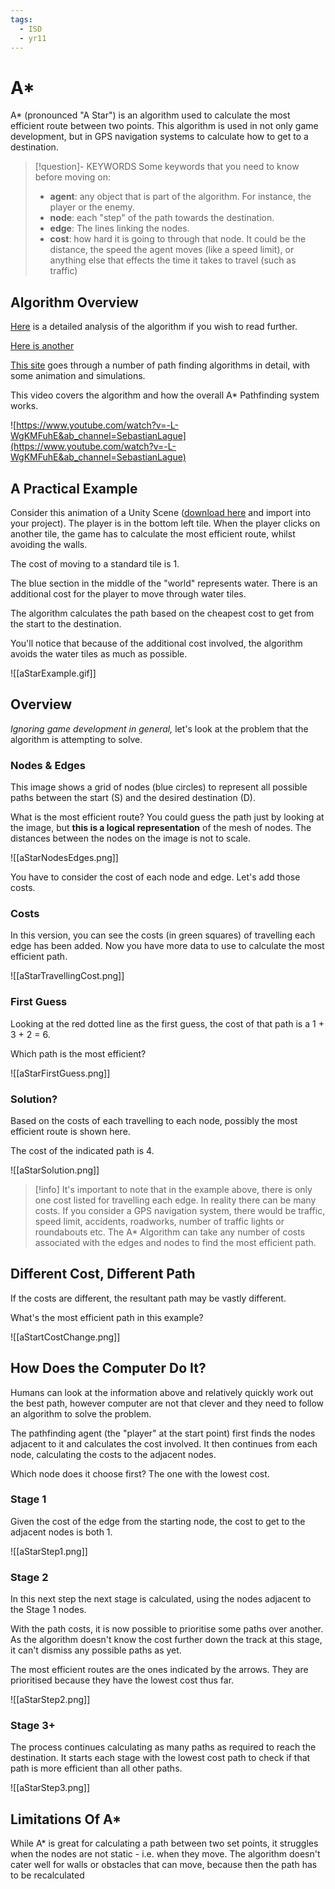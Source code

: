 ```yaml
---
tags:
  - ISD
  - yr11
---
```


# A*

A* (pronounced "A Star") is an algorithm used to calculate the most efficient route between two points. This algorithm is used in not only game development, but in GPS navigation systems to calculate how to get to a destination.

> [!question]- KEYWORDS
> Some keywords that you need to know before moving on:
> - **agent**: any object that is part of the algorithm. For instance, the player or the enemy.
> -  **node**: each "step" of the path towards the destination.
> - **edge**: The lines linking the nodes.
> - **cost**: how hard it is going to through that node. It could be the distance, the speed the agent moves (like a speed limit), or anything else that effects the time it takes to travel (such as traffic)

## Algorithm Overview
[Here](http://www.google.com/url?q=http%3A%2F%2Fwww.policyalmanac.org%2Fgames%2FaStarTutorial.htm&sa=D&sntz=1&usg=AOvVaw1bmf-du5DHTK4UcFQZn_xi) is a detailed analysis of the algorithm if you wish to read further.

[Here is another](https://www.google.com/url?q=https%3A%2F%2Fwww.raywenderlich.com%2F4946%2Fintroduction-to-a-pathfinding&sa=D&sntz=1&usg=AOvVaw2O3py6iEsGR_2FGRsENFiy)

[This site](http://www.google.com/url?q=http%3A%2F%2Fwww.redblobgames.com%2Fpathfinding%2Fa-star%2Fintroduction.html&sa=D&sntz=1&usg=AOvVaw32anRnylY5VqzntoT80zzT) goes through a number of path finding algorithms in detail, with some animation and simulations.

This video covers the algorithm and how the overall A* Pathfinding system works.

![https://www.youtube.com/watch?v=-L-WgKMFuhE&ab_channel=SebastianLague](https://www.youtube.com/watch?v=-L-WgKMFuhE&ab_channel=SebastianLague)

## A Practical Example

Consider this animation of a Unity Scene ([download here](https://drive.google.com/open?id=0B2BJHuQ5gr5QMl9CWGJDRi1HdGs) and import into your project). The player is in the bottom left tile. When the player clicks on another tile, the game has to calculate the most efficient route, whilst avoiding the walls.

The cost of moving to a standard tile is 1.

The blue section in the middle of the "world" represents water. There is an additional cost for the player to move through water tiles.

The algorithm calculates the path based on the cheapest cost to get from the start to the destination.

You'll notice that because of the additional cost involved, the algorithm avoids the water tiles as much as possible.

![[aStarExample.gif]]

## Overview

*Ignoring game development in general,* let's look at the problem that the algorithm is attempting to solve.

### Nodes & Edges

This image shows a grid of nodes (blue circles) to represent all possible paths between the start (S) and the desired destination (D).

What is the most efficient route? You could guess the path just by looking at the image, but **this is a logical representation** of the mesh of nodes. The distances between the nodes on the image is not to scale.

![[aStarNodesEdges.png]]

You have to consider the cost of each node and edge. Let's add those costs.

### Costs
In this version, you can see the costs (in green squares) of travelling each edge has been added. Now you have more data to use to calculate the most efficient path.

![[aStarTravellingCost.png]]


### First Guess

Looking at the red dotted line as the first guess, the cost of that path is a 1 + 3 + 2 = 6.

Which path is the most efficient?

![[aStarFirstGuess.png]]


### Solution?

Based on the costs of each travelling to each node, possibly the most efficient route is shown here.

The cost of the indicated path is 4.


![[aStarSolution.png]]

> [!info] It's important to note that in the example above, there is only one cost listed for travelling each edge. In reality there can be many costs. If you consider a GPS navigation system, there would be traffic, speed limit, accidents, roadworks, number of traffic lights or roundabouts etc.
> The A* Algorithm can take any number of costs associated with the edges and nodes to find the most efficient path.

## Different Cost, Different Path

If the costs are different, the resultant path may be vastly different.

What's the most efficient path in this example?


![[aStartCostChange.png]]

## How Does the Computer Do It?

Humans can look at the information above and relatively quickly work out the best path, however computer are not that clever and they need to follow an algorithm to solve the problem.

The pathfinding agent (the "player" at the start point) first finds the nodes adjacent to it and calculates the cost involved. It then continues from each node, calculating the costs to the adjacent nodes.

Which node does it choose first? The one with the lowest cost.

### Stage 1

Given the cost of the edge from the starting node, the cost to get to the adjacent nodes is both 1.

![[aStarStep1.png]]

### Stage 2

In this next step the next stage is calculated, using the nodes adjacent to the Stage 1 nodes.

With the path costs, it is now possible to prioritise some paths over another. As the algorithm doesn't know the cost further down the track at this stage, it can't dismiss any possible paths as yet.

The most efficient routes are the ones indicated by the arrows. They are prioritised because they have the lowest cost thus far.

![[aStarStep2.png]]

### Stage 3+

The process continues calculating as many paths as required to reach the destination. It starts each stage with the lowest cost path to check if that path is more efficient than all other paths.

![[aStarStep3.png]]
## Limitations Of A*

While A* is great for calculating a path between two set points, it struggles when the nodes are not static - i.e. when they move. The algorithm doesn't cater well for walls or obstacles that can move, because then the path has to be recalculated